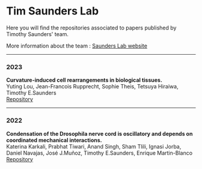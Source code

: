 # Tim Saunders Lab

Here you will find the repositories associated to papers published by Timothy Saunders' team. 

More information about the team : [Saunders Lab website](https://mechanochemistry.org/Saunders/MainSite/Saunders_lab_v4_3.htm)

<hr/>  

### 2023 

<!--- **The positioning mechanics of microtubule asters in Drosophila embryo explants.**  
Jorge de-Carvalho, Sham Tlili, Timothy E. Saunders, Ivo A. Telley  
[Repository](https://github.com/TimSaundersLab/Aster-Repulsion-Codes) -->


**Curvature-induced cell rearrangements in biological tissues.**  
Yuting Lou, Jean-Francois Rupprecht, Sophie Theis, Tetsuya Hiraiwa, Timothy E.Saunders  
[Repository](https://github.com/TimSaundersLab/CellPacking)


<hr/>  

### 2022 

**Condensation of the Drosophila nerve cord is oscillatory and depends on coordinated mechanical interactions.**    
Katerina Karkali, Prabhat Tiwari, Anand Singh, Sham Tlili, Ignasi Jorba, Daniel Navajas, José J.Muñoz, Timothy E.Saunders, Enrique Martin-Blanco  
[Repository](https://github.com/TimSaundersLab/CNS-Paper)
